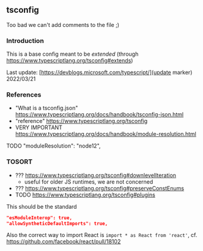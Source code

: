 ## tsconfig

Too bad we can't add comments to the file ;)

### Introduction

This is a base config meant to be *extended* (through https://www.typescriptlang.org/tsconfig#extends)

Last update: [https://devblogs.microsoft.com/typescript/](update marker) 2022/03/21


### References

* "What is a tsconfig.json" https://www.typescriptlang.org/docs/handbook/tsconfig-json.html
* "reference" https://www.typescriptlang.org/tsconfig
* VERY IMPORTANT https://www.typescriptlang.org/docs/handbook/module-resolution.html


TODO  "moduleResolution": "node12",


### TOSORT

* ??? https://www.typescriptlang.org/tsconfig#downlevelIteration
  * useful for older JS runtimes, we are not concerned
* ??? https://www.typescriptlang.org/tsconfig#preserveConstEnums
* TODO https://www.typescriptlang.org/tsconfig#plugins

This should be the standard
```json
"esModuleInterop": true,
"allowSyntheticDefaultImports": true,
```
Also the correct way to import React is `import * as React from 'react'`, cf. https://github.com/facebook/react/pull/18102
